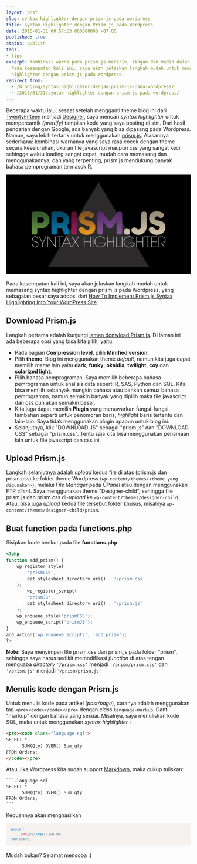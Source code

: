 ```yaml
---
layout: post
slug: syntax-highlighter-dengan-prism-js-pada-wordpress
title: Syntax Highlighter dengan Prism.js pada Wordpress
date: 2016-01-31 00:57:53.000000000 +07:00
published: true
status: publish
tags:
- tips
excerpt: Kombinasi warna pada prism.js menarik, ringan dan mudah dalan penggunaannya.
  Pada kesempatan kali ini, saya akan jelaskan langkah mudah untuk memasang syntax
  highlighter dengan prism.js pada Wordpress.
redirect_from:
  - /blogging/syntax-highlighter-dengan-prism-js-pada-wordpress/
  - /2016/01/31/syntax-highlighter-dengan-prism-js-pada-wordpress/
---
```

Beberapa waktu lalu, sesaat setelah mengganti theme blog ini dari
[TwentyFifteen](https://wordpress.org/themes/twentyfifteen/) menjadi
[Designer](https://arraythemes.com/themes/designer-wordpress-theme/),
saya mencari *syntax highlighter* untuk mempercantik *(prettify)*
tampilan kode yang saya posting di sini. Dari hasil pencarian dengan
Google, ada banyak yang bisa dipasang pada Wordpress. Namun, saya lebih
tertarik untuk menggunakan [prism.js](http://prismjs.com). Alasannya
sederhana: kombinasi warnanya yang saya rasa cocok dengan theme secara
keseluruhan, ukuran file javascript maupun css yang sangat kecil
sehingga waktu loading sangat cepat, mudah cara memasang dan
menggunakannya, dan yang terpenting, prism.js mendukung banyak bahasa
pemprograman termasuk R.

![Prism.js](image/prism-js.png)

Pada kesempatan kali ini, saya akan jelaskan langkah mudah untuk
memasang syntax highlighter dengan prism.js pada Wordpress, yang
sebagaian besar saya adopsi dari [How To Implement Prism.js Syntax
Highlighting Into Your WordPress
Site](http://crambler.com/how-to-implement-prism-js-syntax-highlighting-into-your-wordpress-site/).

## Download Prism.js

Langkah pertama adalah kunjungi [laman donwload
Prism.js](http://prismjs.com/download.html). Di laman ini ada beberapa
opsi yang bisa kita pilih, yaitu:

-   Pada bagian **Compression level**, pilih **Minified version**.
-   Pilih **theme**. Blog ini menggunakan theme *default*, namun kita
    juga dapat memilih *theme* lain yaitu **dark**, **funky**,
    **okaidia**, **twilight**, **coy** dan **solarized light**.
-   Pilih bahasa pemprograman. Saya memilih beberapa bahasa pemrograman
    untuk analisis data seperti R, SAS, Python dan SQL. Kita bisa
    memilih sebanyak mungkin bahasa atau bahkan semua bahasa
    pemrograman, namun semakin banyak yang dipilih maka file javascript
    dan css pun akan semakin besar.
-   Kita juga dapat memilih **Plugin** yang menawarkan fungsi-fungsi
    tambahan seperti untuk penomoran baris, *highlight* baris tertentu
    dan lain-lain. Saya tidak menggunakan plugin apapun untuk blog ini.
-   Selanjutnya, klik "DOWNLOAD JS" sebagai "prism.js" dan "DOWNLOAD
    CSS" sebagai "prism.css". Tentu saja kita bisa menggunakan penamaan
    lain untuk file javascript dan css ini.

## Upload Prism.js

Langkah selanjutnya adalah *upload* kedua file di atas (prism.js dan
prism.css) ke folder theme Wordpress
(`wp-content/themes/<theme yang digunakan>`), melalui *File Manager*
pada *CPanel* atau dengan menggunakan FTP *client*. Saya menggunakan
theme "Designer-child", sehingga file prism.js dan prism.css di-*upload*
ke `wp-content/themes/designer-child`. Atau, bisa juga *upload* kedua
file tersebut folder khusus, misalnya
`wp-content/themes/designer-child/prism`.

## Buat function pada functions.php

Sisipkan kode berikut pada file **functions.php**

```php
<?php
function add_prism() {
    wp_register_style(
        'prismCSS',
        get_stylesheet_directory_uri() . '/prism.css'
    );
        wp_register_script(
        'prismJS',
        get_stylesheet_directory_uri() . '/prism.js'
    );
    wp_enqueue_style('prismCSS');
    wp_enqueue_script('prismJS');
}
add_action('wp_enqueue_scripts', 'add_prism');
?>
```

**Note:** Saya menyimpan file prism.css dan prism.js pada folder
"prism", sehingga saya harus sedikit memodifikasi *function* di atas
tengan menguaba *directory* `'/prism.css'` menjadi `'/prism/prism.css'`
dan `'/prism.js'` menjadi `'/prism/prism.js'`

## Menulis kode dengan Prism.js

Untuk menulis kode pada artikel (*post/page*), caranya adalah
menggunakan tag `<pre><code></code></pre>` dengan *class*
`language-markup`. Ganti "markup" dengan bahasa yang sesuai. Misalnya,
saya menuliskan kode SQL, maka untuk menggunakan *syntax highlighter* :

```html
<pre><code class="language-sql">
SELECT *
    , SUM(Qty) OVER() Sum_qty 
FROM Orders;
</code></pre>
```

Atau, jika Wordpress kita sudah support
[Markdown](https://nurandi.id/blog/format-teks-dengan-markdown/),
maka cukup tuliskan:

    ```.language-sql
    SELECT *
        , SUM(Qty) OVER() Sum_qty 
    FROM Orders;
    ```
 
Keduannya akan menghasilkan

![Prism.js](image/prism-js-demo.png)

Mudah bukan? Selamat mencoba :)
